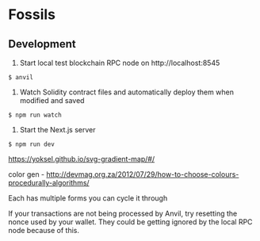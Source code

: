 # Fossils

## Development
1. Start local test blockchain RPC node on http://localhost:8545 
  ```
  $ anvil
  ```
1. Watch Solidity contract files and automatically deploy them when modified and saved
  ```
  $ npm run watch
  ```
1. Start the Next.js server
  ```
  $ npm run dev
  ```

https://yoksel.github.io/svg-gradient-map/#/

color gen - http://devmag.org.za/2012/07/29/how-to-choose-colours-procedurally-algorithms/

Each has multiple forms you can cycle it through

If your transactions are not being processed by Anvil, try resetting the nonce used by your wallet.  They could be getting ignored by the local RPC node because of this.
